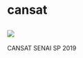 # cansat
![](https://github.com/eeikee/cansat/blob/master/sptnik1.jpg)
------------
CANSAT SENAI SP 2019
